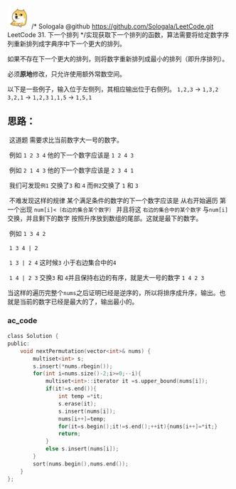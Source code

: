 ![](https://github.com/Sologala/SomeThings/blob/master/face.jpg?raw=true)
/*
    Sologala   @github    https://github.com/Sologala/LeetCode.git
    LeetCode   31. 下一个排列
*/实现获取下一个排列的函数，算法需要将给定数字序列重新排列成字典序中下一个更大的排列。

如果不存在下一个更大的排列，则将数字重新排列成最小的排列（即升序排列）。

必须**原地**修改，只允许使用额外常数空间。

以下是一些例子，输入位于左侧列，其相应输出位于右侧列。
`1,2,3` → `1,3,2`
`3,2,1` → `1,2,3`
`1,1,5` → `1,5,1`

## **思路：**

​	这道题 需要求比当前数字大一号的数字。

​	例如 `1 2 3 4`  他的下一个数字应该是 `1 2 4 3`

​	例如 `2 1 4 3`  他的下一个数字应该是 `2 3 4 1`

​	我们可发现`例1` 交换了`3` 和 `4` 而`例2`交换了 `1` 和 `3`

​	不难发现这样的规律  某个满足条件的数字的下一个数字应该是 从右开始遍历 第一个出现 `num[i]<｛右边的集合某个数字｝` 并且将这 `右边的集合中的某个数字` 与`num[i]` 交换，并且剩下的数字 按照升序放到数组的尾部。这就是最下的数字。

​	例如 `1 3 4 2`  

​		 `1 3 4 | 2`  

​		 `1 3 | 2 4`   这时候`3` 小于右边集合中的`4`

​		 `1 4 | 2 3`   交换`3` 和 `4`并且保持右边的有序，就是大一号的数字 `1 4 2 3`

当这样的遍历完整个`nums`之后证明已经是逆序的，所以将排序成升序，输出。也就是当前的数字已经是最大的了，输出最小的。	

### **ac_code**

```c
class Solution {
public:
    void nextPermutation(vector<int>& nums) {
        multiset<int> s;
        s.insert(*nums.rbegin());
        for(int i=nums.size()-2;i>=0;--i){
            multiset<int>::iterator it =s.upper_bound(nums[i]);
            if(it!=s.end()){
                int temp =*it;
                s.erase(it);
                s.insert(nums[i]);
                nums[i++]=temp;
                for(it=s.begin();it!=s.end();++it){nums[i++]=*it;}
                return;
            }
            else s.insert(nums[i]);
        }
        sort(nums.begin(),nums.end());
    }
};
```